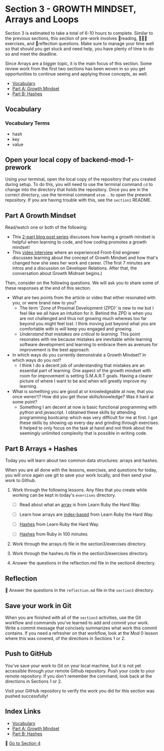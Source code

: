 # Section 3 - GROWTH MINDSET, Arrays and Loops

Section 3 is estimated to take a total of 6-10 hours to complete. Similar to the previous sections, this section of pre-work involves 📒reading, 👩🏻‍💻exercises, and 📝reflection questions. Make sure to manage your time well so that should you get stuck and need help, you have plenty of time to do so and meet the deadline.

Since Arrays are a bigger topic, it is the main focus of this section. Some review work from the first two sections has been woven in so you get opportunities to continue seeing and applying those concepts, as well.

- [Vocabulary](#Vocabulary)
- [Part A: Growth Mindset](#Part-A-Growth-Mindset)
- [Part B: Hashes](#Part-B-Hashes)

## Vocabulary

### Vocabulary Terms

- hash
- key
- value

## Open your local copy of backend-mod-1-prework

Using your terminal, open the local copy of the repository that you created during setup.  To do this, you will need to use the terminal command `cd` to change into the directory that holds the repository. Once you are in the correct directory, use the terminal command `atom .` to open the prework repository. If you are having trouble with this, see the `section1` README.

## Part A Growth Mindset

Read/watch one or both of the following:
- This [2-part blog post series](https://blog.mindsetworks.com/entry/how-having-a-growth-mindset-can-help-you-learn-to-code) discusses how having a growth mindset is helpful when learning to code, and how coding promotes a growth mindset!
- This [video interview](https://dev.to/hackflix_dev/how-to-hack-a-growth-mindset-b1g) where an experienced Front-End engineer discusses learning about the concept of Growth Mindset and how that's changed how she sees her work and career. (The first 7 minutes are intros and a discussion on Developer Relations. After that, the conversation about Growth Midnset begins.)

Then, consider on the following questions. We will ask you to share some of these responses at the end of this section.
- What are two points from the article or video that either resonated with you, or were brand new to you?
  * The term 'Zone of Proximal Development (ZPD)' is new to me but I feel like we all have an intuition for it. Behind the ZPD is when you are not challenged and thus not growing much whereas too far beyond you might feel lost. I think moving just beyond what you are comfortable with is will keep you engaged and growing.
  * _Understand that mistakes are critical to learning._ This point resonates with me because mistakes are inevitable while learning software development and learning to embrace them as avenues for improvement is the best approach.
- In which ways do you currently demonstrate a Growth Mindset? In which ways do you _not_?
  * I think I do a decent job of understanding that mistakes are an essential part of learning. One aspect of the growth mindset with room for improvement is setting S.M.A.R.T goals. Having a clearer picture of where I want to be and when will greatly improve my learning.
- What is something you are good at or knowledgeable at now, that you once weren't? How did you get those skills/knowledge? Was it hard at some point?
  * Something I am decent at now is basic functional programming with python and javascript. I obtained these skills by attending programming bootcamp which was very difficult for me at first. I got these skills by showing up every day and grinding through exercises. It helped to only focus on the task at hand and not think about the seemingly unlimited complexity that is possible in writing code.

## Part B Arrays + Hashes

Today you will learn about two common data structures: arrays and hashes.

When you are all done with the lessons, exercises, and questions for today, you will once again use git to save your work locally, and then send your work to Github.

1. Work through the following lessons. Any files that you create while working can be kept in today's `exercises` directory.
    - [ ] Read about what an [array](https://learnrubythehardway.org/book/ex32.html) is from Learn Ruby the Hard Way.

    - [ ] Learn how arrays are [index-based](https://learnrubythehardway.org/book/ex34.html) from Learn Ruby the Hard Way.

    - [ ] [Hashes](https://learnrubythehardway.org/book/ex39.html) from Learn Ruby the Hard Way.

    - [ ] [Hashes](http://tutorials.jumpstartlab.com/projects/ruby_in_100_minutes.html#8.-hashes) from Ruby in 100 minutes.

1. Work through the arrays.rb file in the section3/exercises directory.

1. Work through the hashes.rb file in the section3/exercises directory.

1. Answer the questions in the reflection.md file in the section4 directory.

## Reflection

📝 Answer the questions in the `reflection.md` file in the `section3` directory.

## Save your work in Git

When you are finished with all of the `section3` activities, use the Git workflow and commands you've learned to add and commit your work. Write a commit message that concisely summarizes what work this commit contains. If you need a refresher on that workflow, look at the Mod 0 lesson where this was covered, of the directions in Sections 1 or 2.

## Push to GitHub

You've save your work to Git on your local machine, but it is not yet accessible through your remote Github repository. Push your code to your remote repository. If you don't remember the command, look back at the directions in Sections 1 or 2.

Visit your GitHub repository to verify the work you did for this section was pushed successfully!


## Index Links

- [Vocabulary](#Vocabulary)
- [Part A: Growth Mindset](#Part-A-Growth-Mindset)
- [Part B: Hashes](#Part-B-Hashes)

🚀 [Go to Section 4](../section4)
